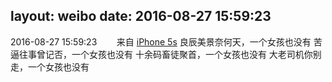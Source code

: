 layout: weibo
date: 2016-08-27 15:59:23
---
2016-08-27 15:59:23  &nbsp;&nbsp;&nbsp;&nbsp;&nbsp;&nbsp; 来自 <a href="sinaweibo://customweibosource" rel="nofollow">iPhone 5s</a>
良辰美景奈何天，一个女孩也没有 苦逼往事曾记否，一个女孩也没有 十余码畜徒聚首，一个女孩也没有 大老司机你别走，一个女孩也没有 ​​​
